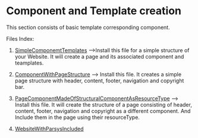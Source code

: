 # Component and Template creation

This section consists of basic template corresponding component.

Files Index:
1. [SimpleComponemtTemplates](https://github.com/Dev-ERAK/AEM-Works/blob/master/1.%20Basic%20Component%20creation/1.%20Component%20and%20Template%20creation/SimpleComponemtTemplates.zip?raw=true) -->Install this file for a simple structure of your Website. It will create a page and its associated component and teamplates.

2. [ComponentWithPageStructure](https://github.com/Dev-ERAK/AEM-Works/blob/master/1.%20Basic%20Component%20creation/1.%20Component%20and%20Template%20creation/ComponentWithPageStructure.zip?raw=true) --> Install this file. It creates a simple page structure with header, content, footer, navigation and copyright bar.

3. [PageComponentMadeOfStructuralComponentAsResourceType](https://github.com/Dev-ERAK/AEM-Works/blob/master/1.%20Basic%20Component%20creation/1.%20Component%20and%20Template%20creation/PageComponentMadeOfStructuralComponentAsResourceType.zip?raw=true) --> Install this file. It will create the structure of a page consisting of header, content, footer, navigation and copyright as a different component. And Include them in the page using their resourceType.

4. [WebsiteWithParsysIncluded]()